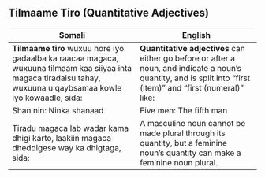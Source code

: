 ## **Tilmaame Tiro (Quantitative Adjectives)**

| **Somali** | **English** |
|------------|-------------|
| **Tilmaame tiro** wuxuu hore iyo gadaalba ka raacaa magaca, wuxuuna tilmaam kaa siiyaa inta magaca tiradaisu tahay, wuxuuna u qaybsamaa kowle iyo kowaadle, sida: | **Quantitative adjectives** can either go before or after a noun, and indicate a noun’s quantity, and is split into “first (item)” and “first (numeral)” like: |
| Shan nin: Ninka shanaad | Five men: The fifth man |
| Tiradu magaca lab wadar kama dhigi karto, laakiin magaca dheddigese way ka dhigtaga, sida: | A masculine noun cannot be made plural through its quantity, but a feminine noun’s quantity can make a feminine noun plural. |
